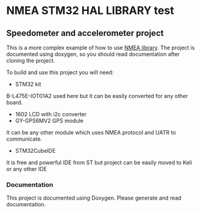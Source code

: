 # NMEA STM32 HAL LIBRARY test 
## Speedometer and accelerometer project
This is a more complex example of how to use [NMEA library](https://github.com/mpalka31/NMEA_STM32_HAL_LIBRARY). The project is documented using doxygen, so you should read documentation after cloning the project.

To build and use this project you will need:
- STM32 kit 

B-L475E-IOT01A2 used here but it can be easily converted for any other board.
- 1602 LCD with i2c converter
- GY-GPS6MV2 GPS module

It can be any other module which uses NMEA protocol and UATR to communicate.
- STM32CubeIDE

It is free and powerful IDE from ST but project can be easily moved to Keli or any other IDE

### Documentation
This project is documented using Doxygen. Please generate and read documentation.
